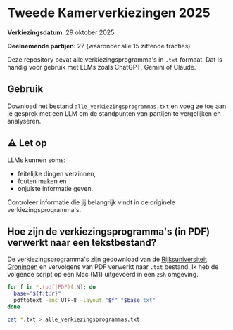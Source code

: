 # Tweede Kamerverkiezingen 2025

**Verkiezingsdatum**: 29 oktober 2025

**Deelnemende partijen**: 27 (waaronder alle 15 zittende fracties)

Deze repository bevat alle verkiezingsprogramma's in `.txt` formaat. Dat is handig voor gebruik met LLMs zoals ChatGPT, Gemini of Claude. 

## Gebruik

Download het bestand `alle_verkiezingsprogrammas.txt` en voeg ze toe aan je gesprek met een LLM om de standpunten van partijen te vergelijken en analyseren.

## ⚠️ Let op

LLMs kunnen soms: 
* feitelijke dingen verzinnen, 
* fouten maken en 
* onjuiste informatie geven. 

Controleer informatie die jij belangrijk vindt in de originele verkiezingsprogramma's.

## Hoe zijn de verkiezingsprogramma's (in PDF) verwerkt naar een tekstbestand?

De verkiezingsprogramma's zijn gedownload van de [Rijksuniversiteit Groningen](https://www.rug.nl/research/dnpp/verkiezingen/tweede-kamer/tk-verkiezingen-2025) en vervolgens van PDF verwerkt naar `.txt` bestand. Ik heb de volgende script op een Mac (M1) uitgevoerd in een `zsh` omgeving.

```zsh
for f in *.(pdf|PDF)(.N); do
  base="${f:t:r}"
  pdftotext -enc UTF-8 -layout "$f" "$base.txt"
done

cat *.txt > alle_verkiezingsprogrammas.txt
```
